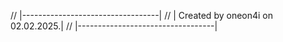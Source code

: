 //                                 |----------------------------------|
//                                 | Created by oneon4i on 02.02.2025.|
//                                 |----------------------------------|

